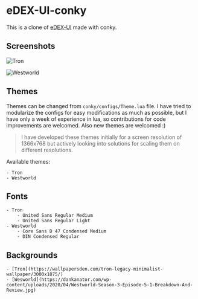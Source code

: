# eDEX-UI-conky

This is a clone of [eDEX-UI](https://github.com/GitSquared/edex-ui) made with
conky.


## Screenshots

![Tron](https://github.com/Sephiroth-XIII/edex-ui-conky/raw/master/screenshots/Tron.png)

![Westworld](https://github.com/Sephiroth-XIII/edex-ui-conky/raw/master/screenshots/Westworld.png)


## Themes

Themes can be changed from `conky/configs/Theme.lua` file. I have tried to
modularize the configs for easy modifications as much as possible, but I have
only a week of experience in lua, so contributions for code improvements are
welcomed. Also new themes are welcomed :)

> I have developed these themes initially for a screen resolution of 1366x768
but actively looking into solutions for scaling them on different resolutions.

Available themes:

	- Tron
	- Westworld


## Fonts

	- Tron
		- United Sans Regular Medium
		- United Sans Regular Light
	- Westworld
		- Core Sans D 47 Condensed Medium
		- DIN Condensed Regular


## Backgrounds
	- [Tron](https://wallpapersden.com/tron-legacy-minimalist-wallpaper/3000x1875/)
	- [Wesworld](https://dankanator.com/wp-content/uploads/2020/04/Westworld-Season-3-Episode-5-1-Breakdown-And-Review.jpg)

